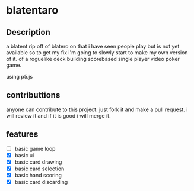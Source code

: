 # blatentaro

## Description

a blatent rip off of blatero on that i have seen people play but is not yet available so to get my fix i'm going to slowly start to make my own version of it. of a roguelike deck building scorebased single player video poker game.

using p5.js

## contributtions

anyone can contribute to this project. just fork it and make a pull request. i will review it and if it is good i will merge it.

## features

- [ ] basic game loop
- [x] basic ui
- [x] basic card drawing
- [x] basic card selection
- [x] basic hand scoring
- [x] basic card discarding
